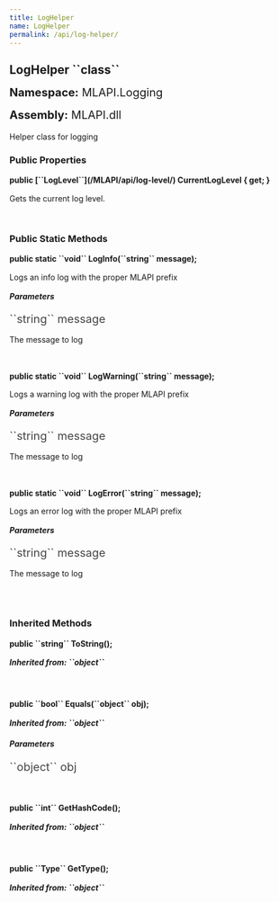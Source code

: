 ```yaml
---
title: LogHelper
name: LogHelper
permalink: /api/log-helper/
---
```


<div style="line-height: 1;">
	<h2 markdown="1">LogHelper ``class``</h2>
	<p style="font-size: 20px;"><b>Namespace:</b> MLAPI.Logging</p>
	<p style="font-size: 20px;"><b>Assembly:</b> MLAPI.dll</p>
</div>
<p>Helper class for logging</p>

<div>
	<h3 markdown="1">Public Properties</h3>
	<div style="line-height: 1;">
		<h4 markdown="1"><b>public [``LogLevel``](/MLAPI/api/log-level/) CurrentLogLevel { get; }</b></h4>
		<p>Gets the current log level.</p>
	</div>
</div>
<br>
<div>
	<h3 markdown="1">Public Static Methods</h3>
	<div style="line-height: 1;">
		<h4 markdown="1"><b>public static ``void`` LogInfo(``string`` message);</b></h4>
		<p>Logs an info log with the proper MLAPI prefix</p>
		<h5><b>Parameters</b></h5>
		<div>
			<p style="font-size: 20px; color: #444;" markdown="1">``string`` message</p>
			<p>The message to log</p>
		</div>
	</div>
	<br>
	<div style="line-height: 1;">
		<h4 markdown="1"><b>public static ``void`` LogWarning(``string`` message);</b></h4>
		<p>Logs a warning log with the proper MLAPI prefix</p>
		<h5><b>Parameters</b></h5>
		<div>
			<p style="font-size: 20px; color: #444;" markdown="1">``string`` message</p>
			<p>The message to log</p>
		</div>
	</div>
	<br>
	<div style="line-height: 1;">
		<h4 markdown="1"><b>public static ``void`` LogError(``string`` message);</b></h4>
		<p>Logs an error log with the proper MLAPI prefix</p>
		<h5><b>Parameters</b></h5>
		<div>
			<p style="font-size: 20px; color: #444;" markdown="1">``string`` message</p>
			<p>The message to log</p>
		</div>
	</div>
	<br>
</div>
<br>
<div>
	<h3 markdown="1">Inherited Methods</h3>
	<div style="line-height: 1;">
		<h4 markdown="1"><b>public ``string`` ToString();</b></h4>
		<h5 markdown="1">Inherited from: ``object``</h5>
	</div>
	<br>
	<div style="line-height: 1;">
		<h4 markdown="1"><b>public ``bool`` Equals(``object`` obj);</b></h4>
		<h5 markdown="1">Inherited from: ``object``</h5>
		<h5><b>Parameters</b></h5>
		<div>
			<p style="font-size: 20px; color: #444;" markdown="1">``object`` obj</p>
		</div>
	</div>
	<br>
	<div style="line-height: 1;">
		<h4 markdown="1"><b>public ``int`` GetHashCode();</b></h4>
		<h5 markdown="1">Inherited from: ``object``</h5>
	</div>
	<br>
	<div style="line-height: 1;">
		<h4 markdown="1"><b>public ``Type`` GetType();</b></h4>
		<h5 markdown="1">Inherited from: ``object``</h5>
	</div>
</div>
<br>
